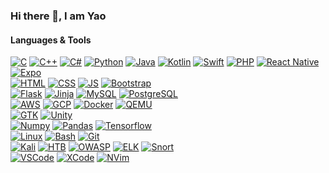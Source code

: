 ### Hi there 👋, I am Yao

#### Languages & Tools
[![C](https://img.shields.io/static/v1?label=&message=C&logo=c&color=3949aa&logoColor=FFFFFF)]()
[![C++](https://img.shields.io/static/v1?label=&message=C%2B%2B&logo=cplusplus&color=1b59ae&logoColor=FFFFFF)]()
[![C#](https://img.shields.io/static/v1?label=&message=C%23&logo=csharp&color=690081&logoColor=FFFFFF)]()
[![Python](https://img.shields.io/static/v1?label=&message=Python&logo=python&color=3C78A9&logoColor=FFFFFF)]()
[![Java](https://img.shields.io/static/v1?label=&message=%E2%98%95%20Java&logo=java&color=e92e2c&logoColor=FFFFFF)]()
[![Kotlin](https://img.shields.io/static/v1?label=&message=Kotlin&logo=kotlin&color=f98909&logoColor=FFFFFF)]()
[![Swift](https://img.shields.io/static/v1?label=&message=Swift&logo=swift&color=ff473c&logoColor=FFFFFF)]()
[![PHP](https://img.shields.io/static/v1?label=&message=PHP&logo=php&color=6c7eb7&logoColor=FFFFFF)]()
[![React Native](https://img.shields.io/badge/React_Native-%2320232a.svg?logo=react&logoColor=%2361DAFB)](#)
[![Expo](https://img.shields.io/badge/Expo-000020?logo=expo&logoColor=fff)](#)
<br>
[![HTML](https://img.shields.io/static/v1?label=&message=HTML&logo=html5&color=fe4c1e&logoColor=FFFFFF)]()
[![CSS](https://img.shields.io/static/v1?label=&message=CSS&logo=css3&color=0071bf&logoColor=FFFFFF)]()
[![JS](https://img.shields.io/static/v1?label=&message=JS&logo=javascript&color=e6b100&logoColor=FFFFFF)]()
[![Bootstrap](https://img.shields.io/static/v1?label=&message=Bootstrap&logo=bootstrap&color=7411f5&logoColor=FFFFFF)]()
<br>
[![Flask](https://img.shields.io/static/v1?label=&message=Flask&logo=flask&color=000000&logoColor=FFFFFF)]()
[![Jinja](https://img.shields.io/static/v1?label=&message=Flask&logo=jinja&color=5b5b5c&logoColor=FFFFFF)]()
[![MySQL](https://img.shields.io/static/v1?label=&message=MySQL&logo=mysql&color=00618b&logoColor=FFFFFF)]()
[![PostgreSQL](https://img.shields.io/static/v1?label=&message=PostgreSQL&logo=postgresql&color=316192&logoColor=FFFFFF)]()
<br>
[![AWS](https://img.shields.io/static/v1?label=&message=AWS&logo=amazonaws&color=f69400&logoColor=FFFFFF)]()
[![GCP](https://img.shields.io/static/v1?label=&message=%E2%AC%A1%20GCP&logo=gcp&color=4986f2&logoColor=FFFFFF)]()
[![Docker](https://img.shields.io/static/v1?label=&message=Docker&logo=docker&color=2396ed&logoColor=FFFFFF)]()
[![QEMU](https://img.shields.io/static/v1?label=&message=QEMU&logo=qemu&color=000000&logoColor=FFFFFF)]()
<br>
[![GTK](https://img.shields.io/static/v1?label=&message=GTK4&logo=gtk&color=7fe619&logoColor=FFFFFF)]()
[![Unity](https://img.shields.io/static/v1?label=&message=Unity&logo=unity&color=000000&logoColor=FFFFFF)]()
<br>
[![Numpy](https://img.shields.io/static/v1?label=&message=Numpy&logo=numpy&color=4dabcf&logoColor=FFFFFF)]()
[![Pandas](https://img.shields.io/static/v1?label=&message=Pandas&logo=pandas&color=130754&logoColor=FFFFFF)]()
[![Tensorflow](https://img.shields.io/static/v1?label=&message=Tensorflow&logo=tensorflow&color=eb953e&logoColor=FFFFFF)]()
<br>
[![Linux](https://img.shields.io/static/v1?label=&message=Linux&logo=linux&color=fabf00&logoColor=FFFFFF)]()
[![Bash](https://img.shields.io/static/v1?label=&message=Bash&logo=gnubash&color=4bf121&logoColor=FFFFFF)]()
[![Git](https://img.shields.io/static/v1?label=&message=Git&logo=git&color=f05134&logoColor=FFFFFF)]()
<br>
[![Kali](https://img.shields.io/static/v1?label=&message=Kali&logo=kalilinux&color=2d90cc&logoColor=FFFFFF)]()
[![HTB](https://img.shields.io/static/v1?label=&message=HTB&logo=hackthebox&color=1e2125&logoColor=8bc53f)]()
[![OWASP](https://img.shields.io/static/v1?label=&message=OWASP&logo=owasp&color=000000&logoColor=FFFFFF)]()
[![ELK](https://img.shields.io/static/v1?label=&message=ELK&logo=elastic&color=3f928a&logoColor=FFFFFF)]()
[![Snort](https://img.shields.io/static/v1?label=&message=%F0%9F%90%BD%20Snort&logo=snort&color=dfa2a5&logoColor=FFFFFF)]()
<br>
[![VSCode](https://img.shields.io/static/v1?label=&message=VS%20Code&logo=visualstudiocode&color=ffffff&logoColor=23aaf2)]()
[![XCode](https://img.shields.io/static/v1?label=&message=Xcode&logo=xcode&color=000000&logoColor=1668e0)]()
[![NVim](https://img.shields.io/static/v1?label=&message=NVim&logo=neovim&color=4b973a&logoColor=ffffff)]()
